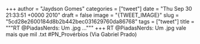 
+++
author = "Jaydson Gomes"
categories = ["tweet"]
date = "Thu Sep 30 21:33:51 +0000 2010"
draft = false
image = "{TWEET_IMAGE}"
slug = "5cd28e2600184d8b2b442bec031629760da86768"
tags = ["tweet"]
title = """RT @PiadasNerds: Um .jpg ..."""
+++
RT @PiadasNerds: Um .jpg vale mais que mil .txt #PN_Provérbios (Via Gabriel Prado)
